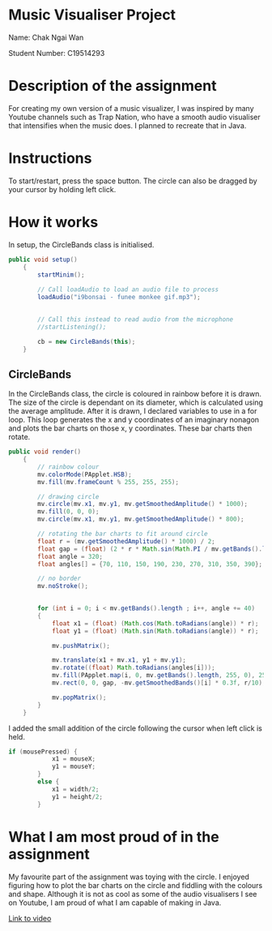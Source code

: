 # Music Visualiser Project

Name: Chak Ngai Wan

Student Number: C19514293

# Description of the assignment
For creating my own version of a music visualizer, I was inspired by many Youtube channels such as Trap Nation, who have a smooth audio visualiser that intensifies when the music does. I planned to recreate that in Java.

# Instructions
To start/restart, press the space button. The circle can also be dragged by your cursor by holding left click.

# How it works
In setup, the CircleBands class is initialised.
```Java
public void setup()
    {
        startMinim();
                
        // Call loadAudio to load an audio file to process 
        loadAudio("i9bonsai - funee monkee gif.mp3");

        
        // Call this instead to read audio from the microphone
        //startListening(); 

        cb = new CircleBands(this);
    }
```

## CircleBands
In the CircleBands class, the circle is coloured in rainbow before it is drawn. The size of the circle is dependant on its diameter, which is calculated using the average amplitude. After it is drawn, I declared variables to use in a for loop. This loop generates the x and y coordinates of an imaginary nonagon and plots the bar charts on those x, y coordinates. These bar charts then rotate.
```Java
public void render()
    {
        // rainbow colour
        mv.colorMode(PApplet.HSB);
        mv.fill(mv.frameCount % 255, 255, 255);

        // drawing circle
        mv.circle(mv.x1, mv.y1, mv.getSmoothedAmplitude() * 1000);
        mv.fill(0, 0, 0);
        mv.circle(mv.x1, mv.y1, mv.getSmoothedAmplitude() * 800);

        // rotating the bar charts to fit around circle
        float r = (mv.getSmoothedAmplitude() * 1000) / 2;
        float gap = (float) (2 * r * Math.sin(Math.PI / mv.getBands().length));
        float angle = 320;
        float angles[] = {70, 110, 150, 190, 230, 270, 310, 350, 390};

        // no border
        mv.noStroke();

        
        for (int i = 0; i < mv.getBands().length ; i++, angle += 40)
        {
            float x1 = (float) (Math.cos(Math.toRadians(angle)) * r);
            float y1 = (float) (Math.sin(Math.toRadians(angle)) * r);

            mv.pushMatrix();

            mv.translate(x1 + mv.x1, y1 + mv.y1);
            mv.rotate((float) Math.toRadians(angles[i]));
            mv.fill(PApplet.map(i, 0, mv.getBands().length, 255, 0), 255, 255);
            mv.rect(0, 0, gap, -mv.getSmoothedBands()[i] * 0.3f, r/10);

            mv.popMatrix();
        }
    } 
```

I added the small addition of the circle following the cursor when left click is held.
```Java
if (mousePressed) {
            x1 = mouseX;
            y1 = mouseY;
        }
        else {
            x1 = width/2;
            y1 = height/2;
        }
```
# What I am most proud of in the assignment
My favourite part of the assignment was toying with the circle. I enjoyed figuring how to plot the bar charts on the circle and fiddling with the colours and shape. Although it is not as cool as some of the audio visualisers I see on Youtube, I am proud of what I am capable of making in Java.

[Link to video](https://youtu.be/JUFhzqAlEII)